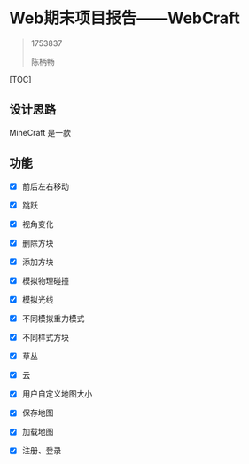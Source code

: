 # Web期末项目报告——WebCraft

> 1753837
>
> 陈柄畅

[TOC]

## 设计思路

MineCraft 是一款



## 功能

- [x] 前后左右移动
- [x] 跳跃
- [x] 视角变化
- [x] 删除方块
- [x] 添加方块
- [x] 模拟物理碰撞
- [x] 模拟光线
- [x] 不同模拟重力模式
- [x] 不同样式方块
- [x] 草丛
- [x] 云
- [x] 用户自定义地图大小
- [x] 保存地图
- [x] 加载地图
- [x] 注册、登录


